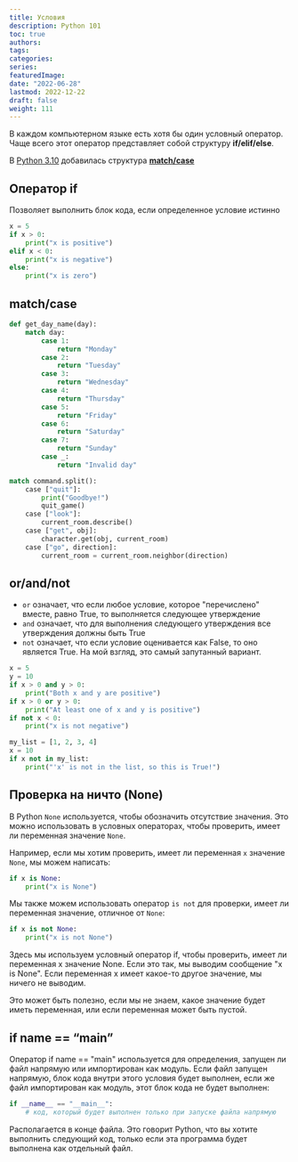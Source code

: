 ```yaml
---
title: Условия
description: Python 101
toc: true
authors:
tags:
categories:
series:
featuredImage:
date: "2022-06-28"
lastmod: 2022-12-22
draft: false
weight: 111
---
```


В каждом компьютерном языке есть хотя бы один условный оператор. Чаще всего этот оператор представляет собой структуру **if/elif/else**.

В [Python 3.10](https://www.python.org/downloads/release/python-3100/) добавилась структура [**match/case**](https://peps.python.org/pep-0636/)

## Оператор if

Позволяет выполнить блок кода, если определенное условие истинно

```python
x = 5
if x > 0:
    print("x is positive")
elif x < 0:
    print("x is negative")
else:
    print("x is zero")
```

## match/case

```python
def get_day_name(day):
    match day:
        case 1:
            return "Monday"
        case 2:
            return "Tuesday"
        case 3:
            return "Wednesday"
        case 4:
            return "Thursday"
        case 5:
            return "Friday"
        case 6:
            return "Saturday"
        case 7:
            return "Sunday"
        case _:
            return "Invalid day"
```

```python
match command.split():
    case ["quit"]:
        print("Goodbye!")
        quit_game()
    case ["look"]:
        current_room.describe()
    case ["get", obj]:
        character.get(obj, current_room)
    case ["go", direction]:
        current_room = current_room.neighbor(direction)
```

## or/and/not

- `or` означает, что если любое условие, которое "перечислено" вместе, равно True, то выполняется следующее утверждение
- `and` означает, что для выполнения следующего утверждения все утверждения должны быть True
- `not` означает, что если условие оценивается как False, то оно является True. На мой взгляд, это самый запутанный вариант.

```python
x = 5
y = 10
if x > 0 and y > 0:
    print("Both x and y are positive")
if x > 0 or y > 0:
    print("At least one of x and y is positive")
if not x < 0:
    print("x is not negative")
```

```python
my_list = [1, 2, 3, 4]
x = 10
if x not in my_list:
    print("'x' is not in the list, so this is True!")
```

## Проверка на ничто (None)

В Python `None` используется, чтобы обозначить отсутствие значения. Это можно использовать в условных операторах, чтобы проверить, имеет ли переменная значение `None`.

Например, если мы хотим проверить, имеет ли переменная `x` значение `None`, мы можем написать:

```python
if x is None:
    print("x is None")
```

Мы также можем использовать оператор `is not` для проверки, имеет ли переменная значение, отличное от `None`:

```python
if x is not None:
    print("x is not None")
```

Здесь мы используем условный оператор if, чтобы проверить, имеет ли переменная x значение None. Если это так, мы выводим сообщение "x is None". Если переменная x имеет какое-то другое значение, мы ничего не выводим.

Это может быть полезно, если мы не знаем, какое значение будет иметь переменная, или если переменная может быть пустой.

## if **name** == “**main**”

Оператор if name == "main" используется для определения, запущен ли файл напрямую или импортирован как модуль. Если файл запущен напрямую, блок кода внутри этого условия будет выполнен, если же файл импортирован как модуль, этот блок кода не будет выполнен:

```python
if __name__ == "__main__":
    # код, который будет выполнен только при запуске файла напрямую
```

Располагается в конце файла. Это говорит Python, что вы хотите выполнить следующий код, только если эта программа будет выполнена как отдельный файл.
